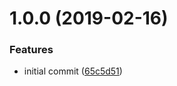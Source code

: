 # 1.0.0 (2019-02-16)


### Features

* initial commit ([65c5d51](https://github.com/mike-north/mdast-builder/commit/65c5d51))
